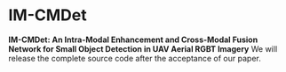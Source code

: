 # IM-CMDet
**IM-CMDet: An Intra-Modal Enhancement and Cross-Modal Fusion Network for Small Object Detection in UAV Aerial RGBT Imagery**
We will release the complete source code after the acceptance of our paper.
